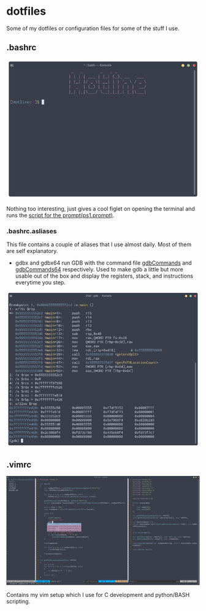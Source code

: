 # dotfiles
Some of my dotfiles or configuration files for some of the stuff I use.

## .bashrc
![](./Examples/Bash.png)


Nothing too interesting, just gives a cool figlet on opening the terminal and runs the [script for the prompt(ps1.prompt)](./ps1.prompt).

### .bashrc.asliases

This file contains a couple of aliases that I use almost daily. Most of them are self explanatory.

- gdbx and gdbx64 run GDB with the command file [gdbCommands](./gdbCommands) and [gdbCommands64](./gdbCommands64) respectively. Used to make gdb a little but more usable out of the box and display the registers, stack, and instructions everytime you step.

![](./Examples/GDB.png)

## .vimrc
![](./Examples/ViM.png)

Contains my vim setup which I use for C development and python/BASH scripting.
